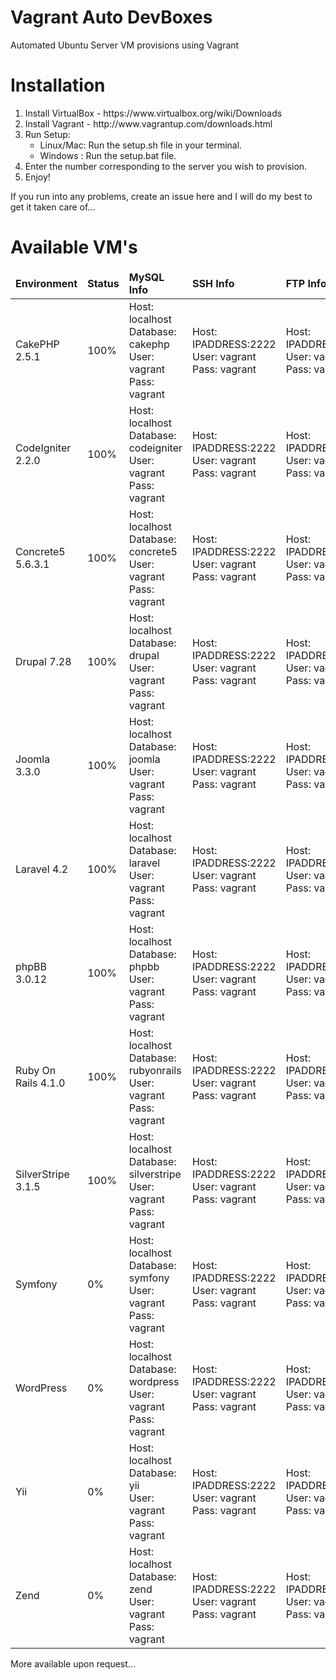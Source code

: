 Vagrant Auto DevBoxes
===============

Automated Ubuntu Server VM provisions using Vagrant

<h1>Installation</h1>
<ol>
    <li>Install VirtualBox - https://www.virtualbox.org/wiki/Downloads</li>
    <li>Install Vagrant - http://www.vagrantup.com/downloads.html</li>
    <li>Run Setup:
        <ul>
            <li>Linux/Mac: Run the setup.sh file in your terminal.</li>
            <li>Windows  : Run the setup.bat file.</li>
        </ul>
    </li>
    <li>Enter the number corresponding to the server you wish to provision.</li>
    <li>Enjoy!</li>
</ol>

<p>If you run into any problems, create an issue here and I will do my best to get it taken care of...</p>

<h1>Available VM's</h1>

<table>
    <thead>
        <td><b>Environment</b></td>
        <td><b>Status</b></td>
        <td><b>MySQL Info</b></td>
        <td><b>SSH Info</b></td>
        <td><b>FTP Info</b></td>
    </thead>
    <tr>
        <td>CakePHP 2.5.1</td>
        <td>100%</td>
        <td>Host: localhost <br />Database: cakephp <br />User: vagrant <br />Pass: vagrant</td>
        <td>Host: IPADDRESS:2222 <br />User: vagrant <br />Pass: vagrant</td>
        <td>Host: IPADDRESS:21 <br />User: vagrant <br />Pass: vagrant</td>
    </tr>
    <tr>
        <td>CodeIgniter 2.2.0</td>
        <td>100%</td>
        <td>Host: localhost <br />Database: codeigniter <br />User: vagrant <br />Pass: vagrant</td>
        <td>Host: IPADDRESS:2222 <br />User: vagrant <br />Pass: vagrant</td>
        <td>Host: IPADDRESS:21 <br />User: vagrant <br />Pass: vagrant</td>
    </tr>
    <tr>
        <td>Concrete5 5.6.3.1</td>
        <td>100%</td>
        <td>Host: localhost <br />Database: concrete5 <br />User: vagrant <br />Pass: vagrant</td>
        <td>Host: IPADDRESS:2222 <br />User: vagrant <br />Pass: vagrant</td>
        <td>Host: IPADDRESS:21 <br />User: vagrant <br />Pass: vagrant</td>
    </tr>
    <tr>
        <td>Drupal 7.28</td>
        <td>100%</td>
        <td>Host: localhost <br />Database: drupal <br />User: vagrant <br />Pass: vagrant</td>
        <td>Host: IPADDRESS:2222 <br />User: vagrant <br />Pass: vagrant</td>
        <td>Host: IPADDRESS:21 <br />User: vagrant <br />Pass: vagrant</td>
    </tr>
    <tr>
        <td>Joomla 3.3.0</td>
        <td>100%</td>
        <td>Host: localhost <br />Database: joomla <br />User: vagrant <br />Pass: vagrant</td>
        <td>Host: IPADDRESS:2222 <br />User: vagrant <br />Pass: vagrant</td>
        <td>Host: IPADDRESS:21 <br />User: vagrant <br />Pass: vagrant</td>
    </tr>
    <tr>
        <td>Laravel 4.2</td>
        <td>100%</td>
        <td>Host: localhost <br />Database: laravel <br />User: vagrant <br />Pass: vagrant</td>
        <td>Host: IPADDRESS:2222 <br />User: vagrant <br />Pass: vagrant</td>
        <td>Host: IPADDRESS:21 <br />User: vagrant <br />Pass: vagrant</td>
    </tr>
    <tr>
        <td>phpBB 3.0.12</td>
        <td>100%</td>
        <td>Host: localhost <br />Database: phpbb <br />User: vagrant <br />Pass: vagrant</td>
        <td>Host: IPADDRESS:2222 <br />User: vagrant <br />Pass: vagrant</td>
        <td>Host: IPADDRESS:21 <br />User: vagrant <br />Pass: vagrant</td>
    </tr>
    <tr>
        <td>Ruby On Rails 4.1.0</td>
        <td>100%</td>
        <td>Host: localhost <br />Database: rubyonrails <br />User: vagrant <br />Pass: vagrant</td>
        <td>Host: IPADDRESS:2222 <br />User: vagrant <br />Pass: vagrant</td>
        <td>Host: IPADDRESS:21 <br />User: vagrant <br />Pass: vagrant</td>
    </tr>
    <tr>
        <td>SilverStripe 3.1.5</td>
        <td>100%</td>
        <td>Host: localhost <br />Database: silverstripe <br />User: vagrant <br />Pass: vagrant</td>
        <td>Host: IPADDRESS:2222 <br />User: vagrant <br />Pass: vagrant</td>
        <td>Host: IPADDRESS:21 <br />User: vagrant <br />Pass: vagrant</td>
    </tr>
    <tr>
        <td>Symfony</td>
        <td>0%</td>
        <td>Host: localhost <br />Database: symfony <br />User: vagrant <br />Pass: vagrant</td>
        <td>Host: IPADDRESS:2222 <br />User: vagrant <br />Pass: vagrant</td>
        <td>Host: IPADDRESS:21 <br />User: vagrant <br />Pass: vagrant</td>
    </tr>
    <tr>
        <td>WordPress</td>
        <td>0%</td>
        <td>Host: localhost <br />Database: wordpress <br />User: vagrant <br />Pass: vagrant</td>
        <td>Host: IPADDRESS:2222 <br />User: vagrant <br />Pass: vagrant</td>
        <td>Host: IPADDRESS:21 <br />User: vagrant <br />Pass: vagrant</td>
    </tr>
    <tr>
        <td>Yii</td>
        <td>0%</td>
        <td>Host: localhost <br />Database: yii <br />User: vagrant <br />Pass: vagrant</td>
        <td>Host: IPADDRESS:2222 <br />User: vagrant <br />Pass: vagrant</td>
        <td>Host: IPADDRESS:21 <br />User: vagrant <br />Pass: vagrant</td>
    </tr>
    <tr>
        <td>Zend</td>
        <td>0%</td>
        <td>Host: localhost <br />Database: zend <br />User: vagrant <br />Pass: vagrant</td>
        <td>Host: IPADDRESS:2222 <br />User: vagrant <br />Pass: vagrant</td>
        <td>Host: IPADDRESS:21 <br />User: vagrant <br />Pass: vagrant</td>
    </tr>
</table>

<p>More available upon request...</p>
